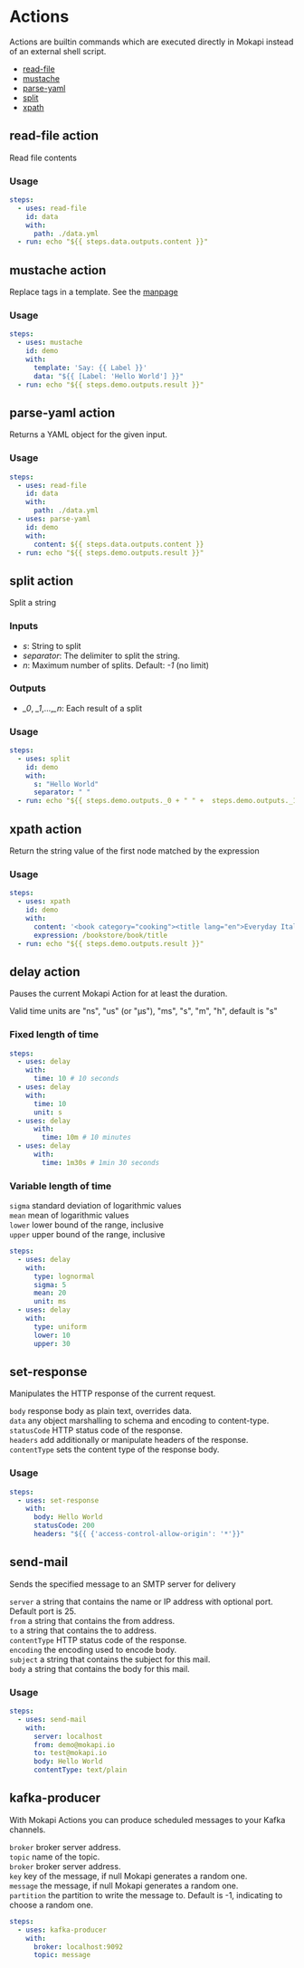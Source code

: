 # Actions
Actions are builtin commands which are executed directly in Mokapi instead of an external shell script.

- [read-file](./#read-file-action)
- [mustache](#mustache-action)
- [parse-yaml](#parse-yaml-action)
- [split](#split-action)
- [xpath](#xpath-action)

## read-file action
Read file contents

### Usage
```yaml
steps:
  - uses: read-file
    id: data
    with:
      path: ./data.yml
  - run: echo "${{ steps.data.outputs.content }}"
```

## mustache action
Replace tags in a template. See the [manpage](http://mustache.github.io/mustache.5.html)

### Usage
```yaml
steps:
  - uses: mustache
    id: demo
    with:
      template: 'Say: {{ Label }}'
      data: "${{ [Label: 'Hello World'] }}"
  - run: echo "${{ steps.demo.outputs.result }}"
```

## parse-yaml action
Returns a YAML object for the given input.

### Usage
```yaml
steps:
  - uses: read-file
    id: data
    with:
      path: ./data.yml
  - uses: parse-yaml
    id: demo
    with:
      content: ${{ steps.data.outputs.content }}
  - run: echo "${{ steps.demo.outputs.result }}"
```

## split action
Split a string

### Inputs
- *s*: String to split
- *separator*: The delimiter to split the string.
- *n*: Maximum number of splits. Default: *-1* (no limit)

### Outputs
- *_0*, *_1*,...,*_n*: Each result of a split

### Usage
```yaml
steps:
  - uses: split
    id: demo
    with:
      s: "Hello World"
      separator: " "
  - run: echo "${{ steps.demo.outputs._0 + " " +  steps.demo.outputs._1 }}"
```

## xpath action
Return the string value of the first node matched by the expression

### Usage
```yaml
steps:
  - uses: xpath
    id: demo
    with:
      content: '<book category="cooking"><title lang="en">Everyday Italian</title><author>Giada De Laurentiis</author><year>2005</year><price>30.00</price></book>'
      expression: /bookstore/book/title
  - run: echo "${{ steps.demo.outputs.result }}"
```

## delay action
Pauses the current Mokapi Action for at least the duration.

Valid time units are "ns", "us" (or "µs"), "ms", "s", "m", "h", default is "s"

### Fixed length of time

```yaml
steps:
  - uses: delay
    with:
      time: 10 # 10 seconds
  - uses: delay
    with:
      time: 10
      unit: s
  - uses: delay
      with:
        time: 10m # 10 minutes
  - uses: delay
      with:
        time: 1m30s # 1min 30 seconds
```

### Variable length of time

`sigma` standard deviation of logarithmic values<br />
`mean` mean of logarithmic values<br />
`lower` lower bound of the range, inclusive<br />
`upper` upper bound of the range, inclusive

```yaml
steps:
  - uses: delay
    with:
      type: lognormal
      sigma: 5
      mean: 20
      unit: ms
  - uses: delay
    with:
      type: uniform
      lower: 10
      upper: 30
```

## set-response
Manipulates the HTTP response of the current request.

`body` response body as plain text, overrides data.<br />
`data` any object marshalling to schema and encoding to content-type.<br />
`statusCode` HTTP status code of the response.<br />
`headers` add additionally or manipulate headers of the response.<br />
`contentType` sets the content type of the response body.<br />

### Usage
```yaml
steps:
  - uses: set-response
    with:
      body: Hello World
      statusCode: 200
      headers: "${{ {'access-control-allow-origin': '*'}}"
```

## send-mail
Sends the specified message to an SMTP server for delivery

`server` a string that contains the name or IP address with optional port. Default port is 25. <br />
`from` a string that contains the from address. <br />
`to` a string that contains the to address. <br />
`contentType` HTTP status code of the response. <br />
`encoding` the encoding used to encode body. <br />
`subject` a string that contains the subject for this mail.<br />
`body` a string that contains the body for this mail. <br />

### Usage
```yaml
steps:
  - uses: send-mail
    with:
      server: localhost
      from: demo@mokapi.io
      to: test@mokapi.io
      body: Hello World
      contentType: text/plain
```

## kafka-producer
With Mokapi Actions you can produce scheduled messages to your Kafka channels.

`broker` broker server address. <br />
`topic` name of the topic. <br />
`broker` broker server address. <br />
`key` key of the message, if null Mokapi generates a random one. <br />
`message` the message, if null Mokapi generates a random one. <br />
`partition` the partition to write the message to. Default is -1, indicating to choose a random one. <br />

```yaml
steps:
  - uses: kafka-producer
    with:
      broker: localhost:9092
      topic: message
```
